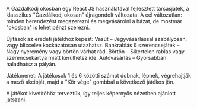 A Gazdálkodj okosban egy React JS használatával fejlesztett társasjáték, a klasszikus "Gazdálkodj okosan" újragondolt változata. A cél változatlan: minden berendezést megszerezni és megvásárolni a házat, de mostmár "okosban" is lehet pénzt szerezni.

Újítások az eredeti játékhoz képest:
Vasút – Jegyvásárlással szabályosan, vagy bliccelve kockázatosan utazhatsz.
Bankrablás & szerencsejáték – Nagy nyeremény vagy börtön várhat rád.
Börtön – Sikertelen rablás vagy szerencsekártya miatt kerülhetsz ide.
Autóvásárlás – Gyorsabban haladhatsz a pályán.

Játékmenet:
A játékosok 1 és 6 közötti számot dobnak, lépnek, végrehajtják a mező akcióját, majd a "Kör vége" gombbal a következő játékos jön.

A játékot kivetítőhöz terveztük, így teljes képernyős nézetben ajánlott játszani.
